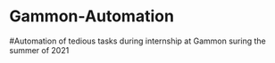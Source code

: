 # Gammon-Automation
#Automation of tedious tasks during internship at Gammon suring the summer of 2021
